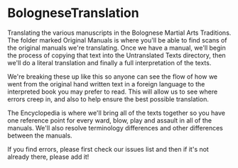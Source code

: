 BologneseTranslation
====================

Translating the various manuscripts in the Bolognese Martial Arts Traditions.  The folder marked Original Manuals is where you'll be able to find scans of the original manuals we're translating.  Once we have a manual, we'll begin the process of copying that text into the Untranslated Texts directory, then we'll do a literal translation and finally a full interpretation of the texts.

We're breaking these up like this so anyone can see the flow of how we went from the original hand written text in a foreign language to the interpreted book you may prefer to read.  This will allow us to see where errors creep in, and also to help ensure the best possible translation.

The Encyclopedia is where we'll bring all of the texts together so you have one reference point for every ward, blow, play and assault in all of the manuals.  We'll also resolve terminology differences and other differences between the manuals.

If you find errors, please first check our issues list and then if it's not already there, please add it!
